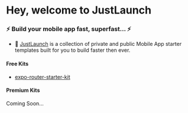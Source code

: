 # Hey, welcome to JustLaunch

### ⚡ Build your mobile app fast, superfast... ⚡
- 📱 [JustLaunch](https://justlaunch.app) is a collection of private and public Mobile App starter templates built for you to build faster then ever.

#### Free Kits
- [expo-router-starter-kit](https://github.com/justlaunch-app/expo-router-starter-kit) 

#### Premium Kits
Coming Soon...

